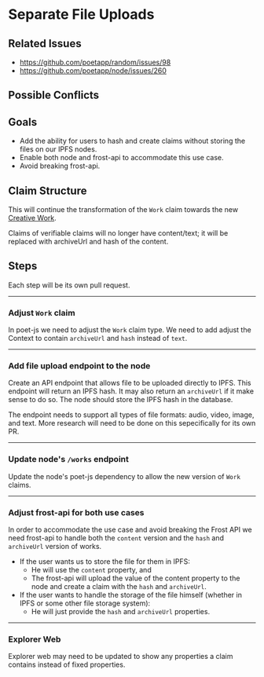 # Separate File Uploads

## Related Issues
- https://github.com/poetapp/random/issues/98
- https://github.com/poetapp/node/issues/260

## Possible Conflicts

## Goals
 * Add the ability for users to hash and create claims without storing the files on our IPFS nodes.
 * Enable both node and frost-api to accommodate this use case.
 * Avoid breaking frost-api.

## Claim Structure

This will continue the transformation of the `Work` claim towards the new [Creative Work](https://github.com/poetapp/random/blob/master/claim-types/creative-work.md).

Claims of verifiable claims will no longer have content/text; it will be replaced with archiveUrl and hash of the content.

## Steps

Each step will be its own pull request.

---- 

### Adjust `Work` claim

In poet-js we need to adjust the `Work` claim type. We need to add adjust the Context to contain `archiveUrl` and `hash` instead of `text`.

----

### Add file upload endpoint to the node

Create an API endpoint that allows file to be uploaded directly to IPFS. This endpoint will return an IPFS hash. It may also return an `archiveUrl` if it make sense to do so. The node should store the IPFS hash in the database.

The endpoint needs to support all types of file formats: audio, video, image, and text. More research will need to be done on this sepecifically for its own PR.

---- 

### Update node's `/works` endpoint

Update the node's poet-js dependency to allow the new version of `Work` claims.

---- 

### Adjust frost-api for both use cases

In order to accommodate the use case and avoid breaking the Frost API we need frost-api to handle both the `content` version and the `hash` and `archiveUrl` version of works.

* If the user wants us to store the file for them in IPFS:
  * He will use the `content` property, and
  * The frost-api will upload the value of the content property to the node and create a claim with the `hash` and `archiveUrl`.
* If the user wants to handle the storage of the file himself (whether in IPFS or some other file storage system):
  * He will just provide the `hash` and `archiveUrl` properties.


---- 

### Explorer Web

Explorer web may need to be updated to show any properties a claim contains instead of fixed properties.
